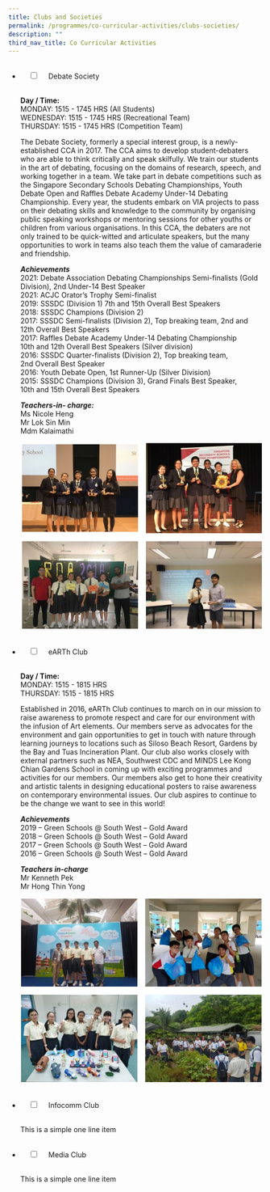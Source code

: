 ```yaml
---
title: Clubs and Societies
permalink: /programmes/co-curricular-activities/clubs-societies/
description: ""
third_nav_title: Co Curricular Activities
---
```

<ul class="jekyllcodex\_accordion">  
  <li>  
    <input type="checkbox" id="accordion1">  
    <label for="accordion1">Debate Society</label>  
    <div>  
      <p><strong>Day / Time:</strong><br>MONDAY: 1515 - 1745 HRS (All Students)<br>WEDNESDAY: 1515 - 1745 HRS (Recreational Team)<br>THURSDAY: 1515 - 1745 HRS (Competition Team)</p>
<p>The Debate Society, formerly a special interest group, is a newly-established CCA in 2017. The CCA aims to develop student-debaters who are able to think critically and speak skilfully. We train our students in the art of debating, focusing on the domains of research, speech, and working together in a team. We take part in debate competitions such as the Singapore Secondary Schools Debating Championships, Youth Debate Open and Raffles Debate Academy Under-14 Debating Championship. Every year, the students embark on VIA projects to pass on their debating skills and knowledge to the community by organising public speaking workshops or mentoring sessions for other youths or children from various organisations. In this CCA, the debaters are not only trained to be quick-witted and articulate speakers, but the many opportunities to work in teams also teach them the value of camaraderie and friendship.</p>
<p><em><strong>Achievements</strong></em><br>2021: Debate Association Debating Championships Semi-finalists (Gold Division), 2nd Under-14 Best Speaker<br>2021: ACJC Orator’s Trophy Semi-finalist<br>2019: SSSDC (Division 1) 7th and 15th Overall Best Speakers<br>2018: SSSDC Champions (Division 2)<br>2017: SSSDC Semi-finalists (Division 2), Top breaking team, 2nd and 12th Overall Best Speakers<br>2017: Raffles Debate Academy Under-14 Debating Championship 10th and 12th Overall Best Speakers (Silver division)<br>2016: SSSDC Quarter-finalists (Division 2), Top breaking team, 2nd Overall Best Speaker<br>2016: Youth Debate Open, 1st Runner-Up (Silver Division)<br>2015: SSSDC Champions (Division 3), Grand Finals Best Speaker, 10th and 15th Overall Best Speakers</p>
<p><strong><em>Teachers-in- charge:</em></strong><br>Ms Nicole Heng<br>Mr Lok Sin Min<br>Mdm Kalaimathi</p>
<p><img src="/images/debate%20society.png" alt="debate society"></p>  
    </div>  
</li>  
<li>  
    <input type="checkbox" id="accordion2">  
    <label for="accordion2">eARTh Club</label>  
    <div>  
      <p><strong>Day / Time:</strong><br>MONDAY: 1515 - 1815 HRS<br>THURSDAY: 1515 - 1815 HRS</p>
<p>Established in 2016, eARTh Club continues to march on in our mission to raise awareness to promote respect and care for our environment with the infusion of Art elements. Our members serve as advocates for the environment and gain opportunities to get in touch with nature through learning journeys to locations such as Siloso Beach Resort, Gardens by the Bay and Tuas Incineration Plant. Our club also works closely with external partners such as NEA, Southwest CDC and MINDS Lee Kong Chian Gardens School in coming up with exciting programmes and activities for our members. Our members also get to hone their creativity and artistic talents in designing educational posters to raise awareness on contemporary environmental issues. Our club aspires to continue to be the change we want to see in this world!</p>
<p><em><strong>Achievements</strong></em><br>2019 – Green Schools @ South West – Gold Award<br>2018 – Green Schools @ South West – Gold Award<br>2017 – Green Schools @ South West – Gold Award<br>2016 – Green Schools @ South West – Gold Award</p>
<p><strong><em>Teachers in-charge</em></strong><br>Mr Kenneth Pek<br>Mr Hong Thin Yong</p>
<p><img src="/images/eARTH%20Club.png" alt="eARTH Club"></p>  
    </div>  
</li>  
<li>  
    <input type="checkbox" id="accordion3">  
    <label for="accordion3">Infocomm Club</label>  
    <div>  
      <p>This is a simple one line item</p>  
    </div>  
</li>  
<li>  
    <input type="checkbox" id="accordion4">  
    <label for="accordion4">Media Club</label>  
    <div>  
      <p>This is a simple one line item</p>  
    </div>  
</li>  
</ul>


